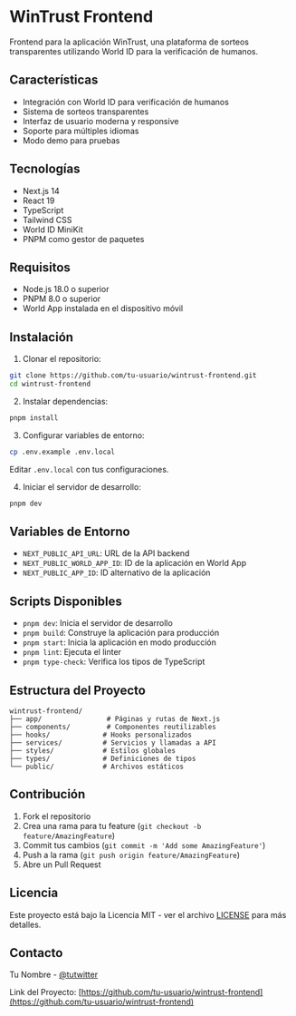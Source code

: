 # WinTrust Frontend

Frontend para la aplicación WinTrust, una plataforma de sorteos transparentes utilizando World ID para la verificación de humanos.

## Características

- Integración con World ID para verificación de humanos
- Sistema de sorteos transparentes
- Interfaz de usuario moderna y responsive
- Soporte para múltiples idiomas
- Modo demo para pruebas

## Tecnologías

- Next.js 14
- React 19
- TypeScript
- Tailwind CSS
- World ID MiniKit
- PNPM como gestor de paquetes

## Requisitos

- Node.js 18.0 o superior
- PNPM 8.0 o superior
- World App instalada en el dispositivo móvil

## Instalación

1. Clonar el repositorio:
```bash
git clone https://github.com/tu-usuario/wintrust-frontend.git
cd wintrust-frontend
```

2. Instalar dependencias:
```bash
pnpm install
```

3. Configurar variables de entorno:
```bash
cp .env.example .env.local
```
Editar `.env.local` con tus configuraciones.

4. Iniciar el servidor de desarrollo:
```bash
pnpm dev
```

## Variables de Entorno

- `NEXT_PUBLIC_API_URL`: URL de la API backend
- `NEXT_PUBLIC_WORLD_APP_ID`: ID de la aplicación en World App
- `NEXT_PUBLIC_APP_ID`: ID alternativo de la aplicación

## Scripts Disponibles

- `pnpm dev`: Inicia el servidor de desarrollo
- `pnpm build`: Construye la aplicación para producción
- `pnpm start`: Inicia la aplicación en modo producción
- `pnpm lint`: Ejecuta el linter
- `pnpm type-check`: Verifica los tipos de TypeScript

## Estructura del Proyecto

```
wintrust-frontend/
├── app/                # Páginas y rutas de Next.js
├── components/         # Componentes reutilizables
├── hooks/             # Hooks personalizados
├── services/          # Servicios y llamadas a API
├── styles/            # Estilos globales
├── types/             # Definiciones de tipos
└── public/            # Archivos estáticos
```

## Contribución

1. Fork el repositorio
2. Crea una rama para tu feature (`git checkout -b feature/AmazingFeature`)
3. Commit tus cambios (`git commit -m 'Add some AmazingFeature'`)
4. Push a la rama (`git push origin feature/AmazingFeature`)
5. Abre un Pull Request

## Licencia

Este proyecto está bajo la Licencia MIT - ver el archivo [LICENSE](LICENSE) para más detalles.

## Contacto

Tu Nombre - [@tutwitter](https://twitter.com/tutwitter)

Link del Proyecto: [https://github.com/tu-usuario/wintrust-frontend](https://github.com/tu-usuario/wintrust-frontend)
